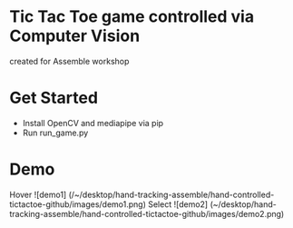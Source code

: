 # Tic Tac Toe game controlled via Computer Vision
created for Assemble workshop

# Get Started
- Install OpenCV and mediapipe via pip
- Run run_game.py

# Demo
Hover
![demo1] (/~/desktop/hand-tracking-assemble/hand-controlled-tictactoe-github/images/demo1.png)
Select
![demo2] (~/desktop/hand-tracking-assemble/hand-controlled-tictactoe-github/images/demo2.png)

